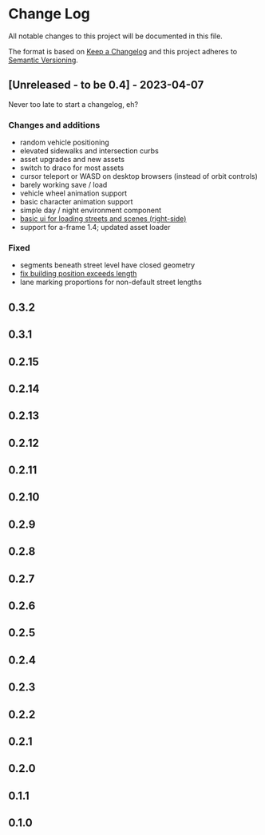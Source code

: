 
# Change Log
All notable changes to this project will be documented in this file.
 
The format is based on [Keep a Changelog](http://keepachangelog.com/)
and this project adheres to [Semantic Versioning](http://semver.org/).
 
## [Unreleased - to be 0.4] - 2023-04-07

Never too late to start a changelog, eh?

### Changes and additions
* random vehicle positioning
* elevated sidewalks and intersection curbs
* asset upgrades and new assets
* switch to draco for most assets
* cursor teleport or WASD on desktop browsers (instead of orbit controls)
* barely working save / load
* vehicle wheel animation support
* basic character animation support
* simple day / night environment component
* [basic ui for loading streets and scenes (right-side)](https://github.com/3DStreet/3dstreet/pull/219)
* support for a-frame 1.4; updated asset loader

### Fixed
* segments beneath street level have closed geometry
* [fix building position exceeds length](https://github.com/3DStreet/3dstreet/pull/208)
* lane marking proportions for non-default street lengths
 
## 0.3.2

## 0.3.1

## 0.2.15

## 0.2.14

## 0.2.13

## 0.2.12

## 0.2.11

## 0.2.10

## 0.2.9

## 0.2.8

## 0.2.7

## 0.2.6

## 0.2.5

## 0.2.4

## 0.2.3

## 0.2.2

## 0.2.1

## 0.2.0

## 0.1.1

## 0.1.0
